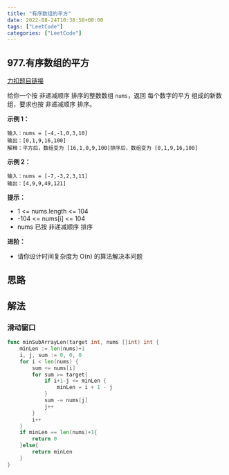 ```yaml
---
title: "有序数组的平方"
date: 2022-08-24T10:38:58+08:00
tags: ["LeetCode"]
categories: ["LeetCode"]
---
```


## 977.有序数组的平方

[力扣题目链接](https://leetcode.cn/problems/squares-of-a-sorted-array/)


给你一个按 非递减顺序 排序的整数数组 `nums`，返回 每个数字的平方 组成的新数组，要求也按 非递减顺序 排序。
 

**示例 1：**

    输入：nums = [-4,-1,0,3,10]
    输出：[0,1,9,16,100]
    解释：平方后，数组变为 [16,1,0,9,100]排序后，数组变为 [0,1,9,16,100]


**示例 2：**

    输入：nums = [-7,-3,2,3,11]
    输出：[4,9,9,49,121]


**提示：**

* 1 <= nums.length <= 104
* -104 <= nums[i] <= 104
* nums 已按 非递减顺序 排序


**进阶：**

* 请你设计时间复杂度为 O(n) 的算法解决本问题


## 思路

## 解法

### 滑动窗口

```go
func minSubArrayLen(target int, nums []int) int {
    minLen := len(nums)+1
    i, j, sum := 0, 0, 0
    for i < len(nums) {
        sum += nums[i]
        for sum >= target{
            if i+1-j <= minLen {
                minLen = i + 1 - j
            }
            sum -= nums[j]
            j++
        }
        i++
    }
    if minLen == len(nums)+1{
        return 0
    }else{
        return minLen
    }
}
```



